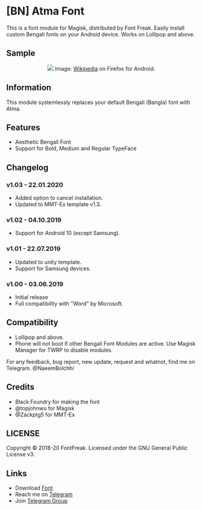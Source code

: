 # [BN] Atma Font
This is a font module for Magisk, distributed by Font Freak. Easily install custom Bengali fonts on your Android device. Works on Lollipop and above.

## Sample
<div style="text-align: center;">
<img src="https://font-freak.github.io/1/img/preview/bn_Atma.webp" />
Image: <a href="https://bn.wikipedia.org/wiki/বাংলা_ভাষা">Wikipedia</a> on Firefox for Android.</div>

## Information
This module systemlessly replaces your default Bengali (Bangla) font with Atma.

## Features
* Aesthetic Bengali Font
* Support for Bold, Medium and Regular TypeFace

## Changelog
### v1.03 - 22.01.2020
* Added option to cancel installation.
* Updated to MMT-Ex template v1.3.
### v1.02 - 04.10.2019
* Support for Android 10 (except Samsung).
### v1.01 - 22.07.2019
* Updated to unity template.
* Support for Samsung devices.
### v1.00 - 03.06.2019
* Initial release
* Full compatibility with "Word" by Microsoft.

## Compatibility
- Lollipop and above.
- Phone will not boot if other Bengali Font Modules are active. Use Magisk Manager for TWRP to disable modules.

For any feedback, bug report, new update, request and whatnot, find me on Telegram. @NaeemBolchhi

## Credits
- Black Foundry for making the font
- @topjohnwu for Magisk
- @Zackptg5 for MMT-Ex

## LICENSE
Copyright © 2018-20 FontFreak. Licensed under the GNU General Public License v3.

## Links
- Download [Font](https://www.omicronlab.com/bangla-fonts.html)
- Reach me on [Telegram](https://t.me/NaeemBolchhi)
- Join [Telegram Group](https://t.me/FontFreak)
